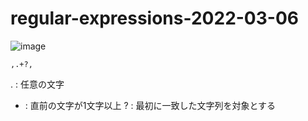 # regular-expressions-2022-03-06

![image](https://user-images.githubusercontent.com/1501327/156913342-c4637e46-ea3f-4937-a680-a786d8689ec5.png)
```
,.+?,
```

. : 任意の文字
+ : 直前の文字が1文字以上
? : 最初に一致した文字列を対象とする

